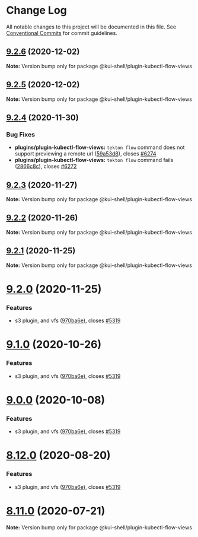 # Change Log

All notable changes to this project will be documented in this file.
See [Conventional Commits](https://conventionalcommits.org) for commit guidelines.

## [9.2.6](https://github.com/IBM/kui/compare/v9.2.5...v9.2.6) (2020-12-02)

**Note:** Version bump only for package @kui-shell/plugin-kubectl-flow-views

## [9.2.5](https://github.com/IBM/kui/compare/v9.2.4...v9.2.5) (2020-12-02)

**Note:** Version bump only for package @kui-shell/plugin-kubectl-flow-views

## [9.2.4](https://github.com/IBM/kui/compare/v9.2.3...v9.2.4) (2020-11-30)

### Bug Fixes

- **plugins/plugin-kubectl-flow-views:** `tekton flow` command does not support previewing a remote url ([59a53d8](https://github.com/IBM/kui/commit/59a53d8)), closes [#6274](https://github.com/IBM/kui/issues/6274)
- **plugins/plugin-kubectl-flow-views:** `tekton flow` command fails ([2866c8c](https://github.com/IBM/kui/commit/2866c8c)), closes [#6272](https://github.com/IBM/kui/issues/6272)

## [9.2.3](https://github.com/IBM/kui/compare/v9.2.2...v9.2.3) (2020-11-27)

**Note:** Version bump only for package @kui-shell/plugin-kubectl-flow-views

## [9.2.2](https://github.com/IBM/kui/compare/v9.2.1...v9.2.2) (2020-11-26)

**Note:** Version bump only for package @kui-shell/plugin-kubectl-flow-views

## [9.2.1](https://github.com/IBM/kui/compare/v9.2.0...v9.2.1) (2020-11-25)

**Note:** Version bump only for package @kui-shell/plugin-kubectl-flow-views

# [9.2.0](https://github.com/IBM/kui/compare/v4.5.0...v9.2.0) (2020-11-25)

### Features

- s3 plugin, and vfs ([970ba6e](https://github.com/IBM/kui/commit/970ba6e)), closes [#5319](https://github.com/IBM/kui/issues/5319)

# [9.1.0](https://github.com/IBM/kui/compare/v4.5.0...v9.1.0) (2020-10-26)

### Features

- s3 plugin, and vfs ([970ba6e](https://github.com/IBM/kui/commit/970ba6e)), closes [#5319](https://github.com/IBM/kui/issues/5319)

# [9.0.0](https://github.com/IBM/kui/compare/v4.5.0...v9.0.0) (2020-10-08)

### Features

- s3 plugin, and vfs ([970ba6e](https://github.com/IBM/kui/commit/970ba6e)), closes [#5319](https://github.com/IBM/kui/issues/5319)

# [8.12.0](https://github.com/IBM/kui/compare/v4.5.0...v8.12.0) (2020-08-20)

### Features

- s3 plugin, and vfs ([970ba6e](https://github.com/IBM/kui/commit/970ba6e)), closes [#5319](https://github.com/IBM/kui/issues/5319)

# [8.11.0](https://github.com/IBM/kui/compare/v4.5.0...v8.11.0) (2020-07-21)

**Note:** Version bump only for package @kui-shell/plugin-kubectl-flow-views
